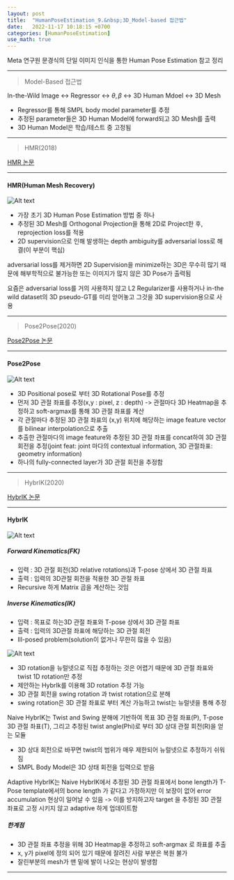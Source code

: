 ```yaml
---
layout: post
title:  "HumanPoseEstimation_9.&nbsp;3D_Model-based 접근법"
date:   2022-11-17 10:18:15 +0700
categories: [HumanPoseEstimation]
use_math: true
---
```


Meta 연구원 문경식의 단일 이미지 인식을 통한 Human Pose Estimation 참고 정리

---

> Model-Based 접근법

In-the-Wild Image <-> Regressor <-> $\theta , \beta$ <-> 3D Human Mdoel <-> 3D Mesh

- Regressor를 통해 SMPL body model parameter를 추정
- 추정된 parameter들은 3D Human Model에 forward되고 3D Mesh를 출력
- 3D Human Model은 학습/테스트 중 고정됨

---

> HMR(2018)

[HMR 논문](https://openaccess.thecvf.com/content_cvpr_2018/papers/Kanazawa_End-to-End_Recovery_of_CVPR_2018_paper.pdf)

---

#### HMR(Human Mesh Recovery)

![Alt text](http://leesangwon0114.github.io/static/img/HumanPoseEstimation/9.1.png)

- 가장 초기 3D Human Pose Estimation 방법 중 하나
- 추정된 3D Mesh를 Orthogonal Projection을 통해 2D로 Project한 후, reprojection loss를 적용
- 2D supervision으로 인해 발생하는 depth ambiguity를 adversarial loss로 해결(이 부분이 핵심)

adversarial loss를 제거하면 2D Supervision을 minimize하는 3D은 무수히 많기 때문에 해부학적으로 불가능한 또는 이미지가 많지 않은 3D Pose가 출력됨

요즘은 adversarial loss를 거의 사용하지 않고 L2 Regularizer를 사용하거나 in-the wild dataset의 3D pseudo-GT를 미리 얻어놓고 그것을 3D supervision용으로 사용

---

> Pose2Pose(2020)

[Pose2Pose 논문](https://arxiv.org/pdf/2011.11534.pdf)

---

#### Pose2Pose

![Alt text](http://leesangwon0114.github.io/static/img/HumanPoseEstimation/9.2.png)

- 3D Positional pose로 부터 3D Rotational Pose를 추정
- 먼저 3D 관절 좌표를 추정(x,y : pixel, z : depth) -> 관절마다 3D Heatmap을 추정하고 soft-argmax를 통해 3D 관절 좌표를 계산
- 각 관절마다 추정된 3D 관절 좌표의 (x,y) 위치에 해당하는 image feature vector를 bilinear interpolation으로 추출
- 추출한 관절마다의 image feature와 추정된 3D 관절 좌표를 concat하여 3D 관절 회전을 추정(joint feat: joint 마다의 contextual information, 3D 관절좌표: geometry information)
- 하나의 fully-connected layer가 3D 관절 회전을 추정함

---

> HybrIK(2020)

[HybrIK 논문](https://openaccess.thecvf.com/content/CVPR2021/papers/Li_HybrIK_A_Hybrid_Analytical-Neural_Inverse_Kinematics_Solution_for_3D_Human_CVPR_2021_paper.pdf)

---

#### HybrIK

![Alt text](http://leesangwon0114.github.io/static/img/HumanPoseEstimation/9.3.png)

##### Forward Kinematics(FK)
- 입력 : 3D 관절 회전(3D relative rotations)과 T-pose 상에서 3D 관절 좌표
- 출력 : 입력의 3D관절 회전을 적용한 3D 관절 좌표
- Recursive 하게 Matrix 곱을 계산하는 것임

##### Inverse Kinematics(IK)
- 입력 : 목표로 하는3D 관절 좌표와 T-pose 상에서 3D 관절 좌표
- 출력 : 입력의 3D관절 좌표에 해당하는 3D 관절 회전
- Ill-posed problem(solution이 없거나 무한히 많을 수 있음)

![Alt text](http://leesangwon0114.github.io/static/img/HumanPoseEstimation/9.4.png)

- 3D rotation을 뉴럴넷으로 직접 추정하는 것은 어렵기 때문에 3D 관절 좌표와 twist 1D rotation만 추정
- 제안하는 HybrIk를 이용해 3D rotation 추정 가능
- 3D 관절 회전을 swing rotation 과 twist rotation으로 분해
- swing rotation은 3D 관절 좌표로 부터 계산 가능하고 twist는 뉴럴넷을 통해 추정

Naive HybrIK는 Twist and Swing 분해에 기반하여 목표 3D 관절 좌표(P), T-pose 3D 관절 좌표(T), 그리고 추정된 twist angle(Phi)로 부터 3D 상대 관절 회전(R)을 얻는 모듈

- 3D 상대 회전으로 바꾸면 twist의 범위가 매우 제한되어 뉴럴넷으로 추정하기 쉬워짐
- SMPL Body Model은 3D 상태 회전을 입력으로 받음

Adaptive HybrIK는 Naive HybrIK에서 추정된 3D 관절 좌표에서 bone length가 T-Pose template에서의 bone length 가 같다고 가정하지만 이 보장이 없어 error accumulation 현상이 일어날 수 있음
-> 이를 방지하고자 target 을 추정된 3D 관절 좌표로 고정 시키지 않고 adaptive 하게 업데이트함

##### 한계점
- 3D 관절 좌표 추정을 위해 3D Heatmap을 추정하고 soft-argmax 로 좌표를 추출
- x, y가 pixel에 정의 되어 있기 때문에 잘려진 사람 부분은 복원 불가
- 잘린부분의 mesh가 맨 밑에 발이 나오는 현상이 발생함

---
